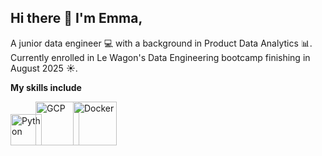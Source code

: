 ## Hi there 👋 I'm Emma,

A junior data engineer :computer: with a background in Product Data Analytics :bar_chart:. Currently enrolled in Le Wagon's Data Engineering bootcamp finishing in August 2025 :sunny:. 

**My skills include**

<img src="https://s3.dualstack.us-east-2.amazonaws.com/pythondotorg-assets/media/community/logos/python-logo-only.png" title="Python" width="50" height="auto"/><img src="https://1000logos.net/wp-content/uploads/2020/05/Emblem-Google-Cloud.jpg" title="GCP" width="auto" height="70" style="display: inline-block; margin-right:0; margin-left: -10px;"/><img src="https://cdn4.iconfinder.com/data/icons/logos-and-brands/512/97_Docker_logo_logos-1024.png" title="Docker" width="auto" height="70" style="display: inline-block; margin-right:0; margin-left: -10px;"/>

<!--
- 🌱 I’m currently learning ...
- 👯 I’m looking to collaborate on ...
- 🤔 I’m looking for help with ...
- 💬 Ask me about ...
- 📫 How to reach me: ...
- 😄 Pronouns: ...
- ⚡ Fun fact: ...
-->
